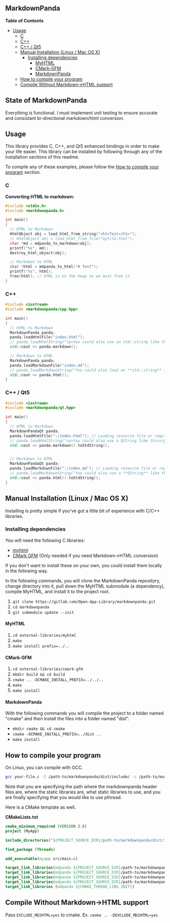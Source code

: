 MarkdownPanda
-------------------------------

<!-- markdown-toc start - Don't edit this section. Run M-x markdown-toc-refresh-toc -->
**Table of Contents**

- [Usage](#usage)
    - [C](#c)
    - [C++](#c)
    - [C++ / Qt5](#c--qt5)
    - [Manual Installation (Linux / Mac OS X)](#manual-installation-linux-mac-os-x)
        - [Installing dependencies](#installing-dependencies)
            - [MyHTML](#myhtml)
            - [CMark-GFM](#cmark-gfm)
            - [MarkdownPanda](#markdownpanda)
    - [How to compile your program](#how-to-compile-your-program)
    - [Compile Without Markdown->HTML support](#compile-without-markdown-html-support)

<!-- markdown-toc end -->

## State of MarkdownPanda

Everything is functional. I must implement unit testing to ensure accurate and consistant bi-directional markdown/html conversion.

## Usage

This library provides C, C++, and Qt5 enhanced bindings in order to make your life easier. This library can be installed by following through any of the installation sections of this readme.

To compile any of these examples, please follow the [How to compile your program](#how-to-compile-your-program) section.

### C

**Converting HTML to markdown:**

```c
#include <stdio.h>
#include <markdownpanda.h>

int main()
{
  // HTML to Markdown
  HtmlObject obj = load_html_from_string("<h1>Test</h1>");
  // HtmlObject obj = load_html_from_file("myfile.html");
  char *md = mdpanda_to_markdown(obj);
  printf("%s", md);
  destroy_html_object(obj);

  // Markdown to HTML
  char *html = mdpanda_to_html("# Test");
  printf("%s", html);
  free(html); // HTML is on the heap so we must free it.
}
```

### C++

```c++
#include <iostream>
#include <markdownpanda/cpp.hpp>

int main()
{
  // HTML to Markdown
  MarkdownPanda panda;
  panda.loadHtmlFile("index.html");
  // panda.loadHtmlString("<p>You could also use an std::string like this</p>");
  std::cout << panda.markdown();

  // Markdown to HTML
  MarkdownPanda panda;
  panda.loadMarkdownFile("index.md");
  // panda.loadMarkdownString("You could also load an **std::string** like this.")
  std::cout << panda.html();
}

```

### C++ / Qt5

```c++
#include <iostream>
#include <markdownpanda/qt.hpp>

int main()
{
  // HTML to Markdown
  MarkdownPandaQt panda;
  panda.loadHtmlFile(":/index.html"); // Loading resource file or regular file
  // panda.loadHtmlString("<p>You could also use a QString like this</p>");
  std::cout << panda.markdown().toStdString();


  // Markdown to HTML
  MarkdownPandaQt panda;
  panda.loadMarkdownFile(":/index.md"); // Loading resource file or regular file
  // panda.loadMarkdownString("You could also use a **QString** like this");
  std::cout << panda.html().toStdString();
}

```

## Manual Installation (Linux / Mac OS X)

Installing is pretty simple if you've got a little bit of experience with C/C++ libraries.

### Installing dependencies

You will need the following C libraries:

- [myhtml](https://github.com/lexborisov/myhtml)
- [CMark GFM](https://github.com/github/cmark-gfm) (Only needed if you need Markdown->HTML conversion)

If you don't want to install these on your own, you could install them locally in the following way.

In the following commands, you will clone the MarkdownPanda repository, change directory into it, pull down the MyHTML submodule (a dependency), compile MyHTML, and install it to the project root.

1. `git clone https://gitlab.com/Open-App-Library/markdownpanda.git`
2. `cd markdownpanda`
3. `git submodule update --init`

#### MyHTML

1. `cd external-libraries/myhtml`
2. `make`
3. `make install prefix=../..`

#### CMark-GFM

1. `cd external-libraries/cmark-gfm`
2. `mkdir build && cd build`
3. `cmake .. -DCMAKE_INSTALL_PREFIX=../../..`
4. `make`
5. `make install`

#### MarkdownPanda

With the following commands you will compile the project to a folder named "cmake" and then install the files into a folder named "dist".

- `mkdir cmake && cd cmake`
- `cmake -DCMAKE_INSTALL_PREFIX=../dist ..`
- `make install`

## How to compile your program

On Linux, you can compile with GCC.

```bash
gcc your-file.c -I /path-to/markdownpanda/dist/include/ -L /path-to/markdownpanda/dist/lib/ -lmarkdownpanda_static -lmyhtml_static -lcmark-gfm-extensions -lcmark-gfm -pthread
```

Note that you are specifying the path where the markdownpanda header files are, where the static libraries are, what static libraries to use, and you are finally specifying that you would like to use pthread.

Here is a CMake template as well.

**CMakeLists.txt**

```cmake
cmake_minimum_required (VERSION 2.6)
project (MyApp)

include_directories("${PROJECT_SOURCE_DIR}/path-to/markdownpanda/dist/include")

find_package (Threads)

add_executable(myapp src/main.c)

target_link_libraries(mdpanda ${PROJECT_SOURCE_DIR}/path-to/markdownpanda/dist/lib/libmarkdownpanda_static.a)
target_link_libraries(mdpanda ${PROJECT_SOURCE_DIR}/path-to/markdownpanda/dist/lib/libmyhtml_static.a)
target_link_libraries(mdpanda ${PROJECT_SOURCE_DIR}/path-to/markdownpanda/dist/lib/libcmark-gfm-extensions.a)
target_link_libraries(mdpanda ${PROJECT_SOURCE_DIR}/path-to/markdownpanda/dist/lib/libcmark-gfm.a)
target_link_libraries (mdpanda ${CMAKE_THREAD_LIBS_INIT})
```

## Compile Without Markdown->HTML support

Pass `EXCLUDE_MD2HTML=yes` to cmake. Ex. `cmake .. -DEXCLUDE_MD2HTML=yes`
